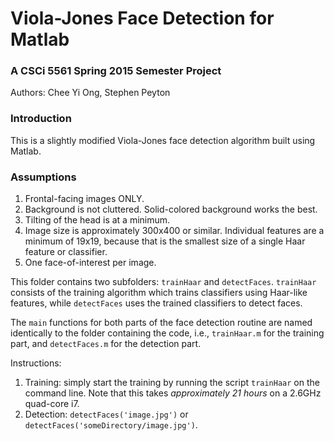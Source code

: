 # Viola-Jones Face Detection for Matlab
### A CSCi 5561 Spring 2015 Semester Project

Authors: Chee Yi Ong, Stephen Peyton

### Introduction

This is a slightly modified Viola-Jones face detection algorithm built using Matlab.

### Assumptions

 1. Frontal-facing images ONLY.
 2. Background is not cluttered. Solid-colored background works the best.
 3. Tilting of the head is at a minimum.
 4. Image size is approximately 300x400 or similar. Individual features are a minimum of 
  19x19, because that is the smallest size of a single Haar feature or classifier.
  5. One face-of-interest per image.

This folder contains two subfolders: `trainHaar` and `detectFaces`. `trainHaar` consists of the training algorithm which trains classifiers using Haar-like features, while `detectFaces` uses the trained classifiers to detect faces.

The `main` functions for both parts of the face detection routine are named identically to the folder containing the code, i.e., `trainHaar.m` for the training part, and `detectFaces.m` for the detection part.
 
 Instructions:
 1. Training: simply start the training by running the script `trainHaar` on the command line. Note that this takes _approximately 21 hours_ on a 2.6GHz quad-core i7.
 2. Detection: `detectFaces('image.jpg')` or `detectFaces('someDirectory/image.jpg')`.